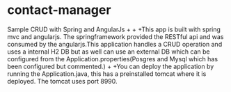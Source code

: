 # contact-manager
  Sample CRUD with Spring and AngularJs
 +
 +
 +This app is built with spring mvc and angularjs. The springframework provided the RESTful api and was consumed by the angularjs.This application handles a CRUD operation and uses a internal H2 DB but as well can use an external DB which can be configured from the Application.properties(Posgres and Mysql which has been configured but commented.)
 +
 +You can deploy the application by running the Application.java, this has a preinstalled tomcat where it is deployed. The tomcat uses port 8990.
